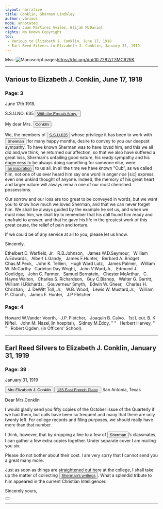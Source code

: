 ```yaml
---
layout: narrative
title: Conklin, Sherman Lindsley
author: various
mode: annotated
editor: Juan Martinez Aviles, Elijah McDaniel
rights: No Known Copyright
toc: 
 - Various to Elizabeth J. Conklin, June 17, 1918
 - Earl Reed Silvers to Elizabeth J. Conklin, January 31, 1919
---
```


Mss: <a href="https://doi.org/doi:10.7282/T3MC92RK" target="_blank"><img src="../../assets/photo-icon.png" alt="Manuscript pages" style="display:inline-block; margin-bottom:-3px;">https://doi.org/doi:10.7282/T3MC92RK</a>
* * *
## Various to Elizabeth J. Conklin, June 17, 1918


### Page: 3


<p class="right">June 17th 1918.</p>
S.S.U.NO. 635  
<button data-balloon-pos="up" data-balloon-length="large" data-balloon="Montgobert, France"><a href='https://tools.wmflabs.org/geohack/geohack.php?params=49_18_28_N_3_8_57_E'>With
                        the French Army.</a> </button>
<p class="left">My dear Mrs. <button data-balloon-pos="up" data-balloon-length="large" data-balloon="Lindsley, Elizabeth Jane | Born: 1852. Died: 19--.
Mother.">Conklin</button>:</p>

We, the members of <button data-balloon-pos="up" data-balloon-length="large" data-balloon="SSU 635 had formerly been called Section 17. They were stationed in Paris prior to April 1917, and became Section 635 in November 1917. | From: History of the American Field Service in France"> <a href="http://net.lib.byu.edu/estu/wwi/memoir/AFShist/AFS3i.htm">S.S.U.635</a> </button> whose privilege it has been to work with <button data-balloon-pos="up" data-balloon-length="large" data-balloon="Conklin, Sherman L. | Born: 1894. Died: 1918.
Private, Abulence Corps.">Sherman</button> for many happy months, desire to convey to you our deepest sympathy. To have known Sherman was to have loved him, and this we all did and,we think, he returned our affection, so that we also have suffered a great loss, Sherman's unfailing good nature, his ready sympathy and his eagerness to be always doing something for someone else, were <button data-balloon-pos="up" data-balloon-length="large" data-balloon="'In January 1918, he was awarded the Croix de Guerre for saving the life of a comrade whose clothing had been set on fire by an explosion of gasoline. He himself was so badly burned that he was confined to the hospital for two months. Immediately after his release, he returned to duty, performing brave and splendid service until he met his death at the village of Montgobert.' | From: Silvers, E. R. Obituaries
                            and Memorials."> <a href="https://doi.org/doi:10.7282/T34M97D7">an inspiration</a> </button> to us all. In all the time we have known "Cub”, as we called him, not one of us ever heard him say one word in anger _noe_ [sic] express even one unkind thought of anyone. Indeed, the memory of his great heart and larger nature will always remain one of our most cherished possessions.

Our sorrow and our loss are too great to be conveyed in words, but we want you to know how much we loved Sherman, and that we can never forget him. We shall be always guided by the example he set us, and when we most miss him, we shall try to remember that his call found him ready and unafraid to answer, and that he gave his life in the greatest work of this great cause, the relief of pain and torture.

If we could be of any service at all to you, please let us know.

<p class="indent-1"> Sincerely,</p>

Ethelbert D. Warfield, Jr.  
R.B.Johnson,  
James W.D.Seymour,  
William A.Edwards,  
Albert L.Gandy,  
James F.Hunter,  
Berbard A. Bridget  
Chas.M.Peck,  
John K. Tellien,  
Hugh Ward Lutz,  
James Palmer,  
William W. McCarthy  
Carleton Day Wright,  
John V.Ward,Jr.,  
Edmund J. Coolidge,  
John C. Farmer,  
Samuel Bernstein,  
Chester McArthur,  
C. Hayne Walton,  
Charles S. Richardson,  
Guy C.Bishop,  
Walter G. Garritt,  
William H.Richards,  
Gouverneur Smyth,  
Edwin W. Gheer,  
Charles H. Christian,  
J. DeWitt Toll, Jr.,  
W.B. Wood,  
Lewis W. Mustard,Jr.,  
William P. Church,  
James F. Hunter,  
J.P Fletcher  


### Page: 4


Howard W.Vander Voorth,  
J.P. Fletcher,  
Joaquin B. Calvo.  
1st Lieut. B. K Niftel.  
John M. Nazel,(in hospital),  
Sidney M.Eddy, " "  
Herbert Harvey, " "  
Robert Ogden, (in Officers' School). 

* * * 

## Earl Reed Silvers to Elizabeth J. Conklin, January 31, 1919


### Page: 39


<p class="right">January 31, 1919</p>
<button data-balloon-pos="up" data-balloon-length="large" data-balloon="Lindsley, Elizabeth Jane | Born: 1852. Died: 19--.
Mother.">Mrs.Elizabeth J. Conklin</button>  
<button data-balloon-pos="up" data-balloon-length="large" data-balloon="San Antonio, Texas"><a href='https://tools.wmflabs.org/geohack/geohack.php?params=29_27_0_N_98_29_35_W'>135 East French Place</a> </button>  
San Antonia, Texas

<p class="left">Dear Mrs.Conklin</p>

I would gladly send you fifty copies of the October issue of the Quarterly if we had them, but calls have been so frequent and many that there are only twenty left. For college records and filing purposes, we should really have more than that number. 

I think, however, that by dropping a line to a few of <button data-balloon-pos="up" data-balloon-length="large" data-balloon="Conklin, Sherman L. | Born: 1894. Died: 1918.
Private, Abulence Corps.">Sherman</button>’s classmates, I can gather a few extra copies together. Under separate cover I am mailing you six.

Please do not bother about their cost. I am very sorry that I cannot send you a great many more.

Just as soon as things are straightened out here at the college, I shall take up the matter of collecting <button data-balloon-pos="up" data-balloon-length="large" data-balloon="Conklin wrote poetry and prose for the Field Service Bulletin (published by the American Field Service in Paris). While a student of Rutgers College, he served as an associate editor of the Targum. | From: Daily Home News, Thursday,
                            July 11, 1918"> <a href="https://doi.org/doi:10.7282/T34M97D7">Sherman's writings</a> </button>. What a splendid tribute to him appeared in the current Christian Intelligencer.

<p class="indent-1">Sincerely yours,</p>


<p class="indent-2"><button data-balloon-pos="up" data-balloon-length="large" data-balloon="Silvers, Earl Reed | Born: 1891. Died: 1948.
Director, War Service Bureau."></button></p>

* * * 
